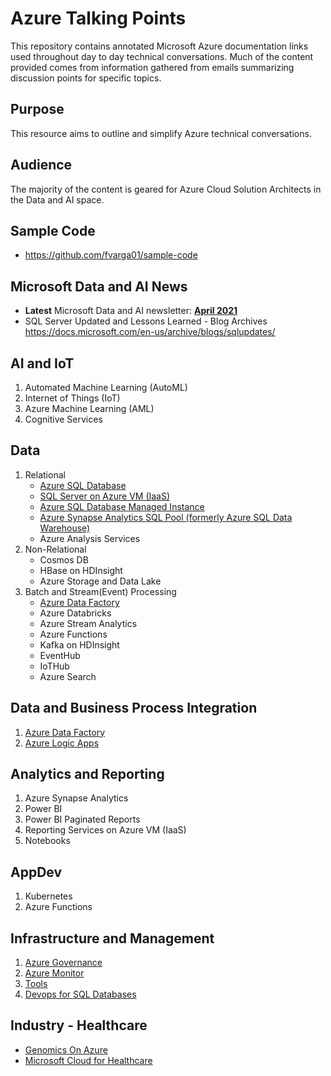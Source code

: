 # Azure Talking Points
This repository contains annotated Microsoft Azure documentation links used throughout day to day technical conversations. Much of the content provided comes from information gathered from emails summarizing discussion points for specific topics.

## Purpose
This resource aims to outline and simplify Azure technical conversations. 

## Audience
The majority of the content is geared for Azure Cloud Solution Architects in the Data and AI space.

## Sample Code
- https://github.com/fvarga01/sample-code


## Microsoft Data and AI News
- __Latest__ Microsoft Data and AI newsletter: __[April 2021](/Microsoft-Data-and-AI-News/2021/Microsoft-Data-and-AI-News-April-2021.pdf)__
- SQL Server Updated and Lessons Learned - Blog Archives https://docs.microsoft.com/en-us/archive/blogs/sqlupdates/

  
## AI and IoT
1. Automated Machine Learning (AutoML)
2. Internet of Things (IoT)
3. Azure Machine Learning (AML)
4. Cognitive Services

## Data
1.  Relational
    - [Azure SQL Database](/Azure-SQL-Database.md)
    - [SQL Server on Azure VM (IaaS)](/SQL-Server-Azure-VM.md)
    - [Azure SQL Database Managed Instance](/Azure-SQL-Database-Managed-Instance.md)
    - [Azure Synapse Analytics SQL Pool (formerly Azure SQL Data Warehouse)](/Azure-Synapse-Analytics-SQLPool.md)
    - Azure Analysis Services
2. Non-Relational
   - Cosmos DB
   - HBase on HDInsight
   - Azure Storage and Data Lake
3. Batch and Stream(Event) Processing
   - [Azure Data Factory](/Azure-Data-Factory.md)
   - Azure Databricks
   - Azure Stream Analytics
   - Azure Functions 
   - Kafka on HDInsight
   - EventHub
   - IoTHub
   - Azure Search

## Data and Business Process Integration
1. [Azure Data Factory](/Azure-Data-Factory.md)
2. [Azure Logic Apps](/Azure-Logic-Apps.md)

## Analytics and Reporting
1. Azure Synapse Analytics
2. Power BI
3. Power BI Paginated Reports
4. Reporting Services on Azure VM (IaaS)
5. Notebooks

## AppDev
1. Kubernetes
2. Azure Functions

## Infrastructure and Management
1. [Azure Governance](/Azure-Governance.md)
2. [Azure Monitor](/Azure-Monitor.md)
3. [Tools](/Tools.md)
4. [Devops for SQL Databases](/DevopsForSQLDatabases.md)

## Industry - Healthcare
- [Genomics On Azure](/Genomics-On-Azure.md)
- [Microsoft Cloud for Healthcare](/Microsoft-Cloud-For-Healthcare.md)